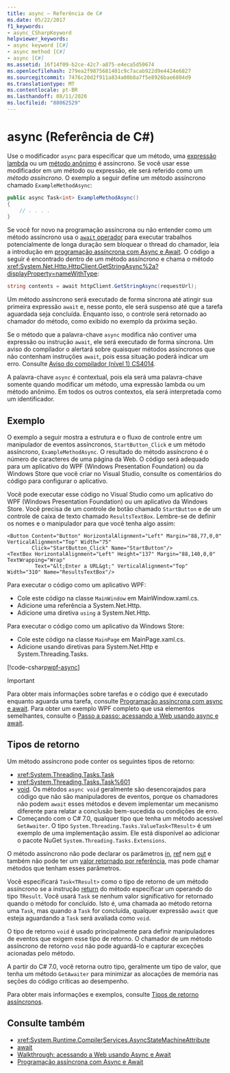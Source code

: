 ```yaml
---
title: async – Referência de C#
ms.date: 05/22/2017
f1_keywords:
- async_CSharpKeyword
helpviewer_keywords:
- async keyword [C#]
- async method [C#]
- async [C#]
ms.assetid: 16f14f09-b2ce-42c7-a875-e4eca5d50674
ms.openlocfilehash: 279ea2f9875681401c9c7acab922d9e4424e6827
ms.sourcegitcommit: 7476c20d2f911a834a00b8a7f5e8926bae6804d9
ms.translationtype: MT
ms.contentlocale: pt-BR
ms.lasthandoff: 08/11/2020
ms.locfileid: "88062529"
---
```

# <a name="async-c-reference"></a>async (Referência de C#)

Use o modificador `async` para especificar que um método, uma [expressão lambda](../operators/lambda-expressions.md) ou um [método anônimo](../operators/delegate-operator.md) é assíncrono. Se você usar esse modificador em um método ou expressão, ele será referido como um *método assíncrono*. O exemplo a seguir define um método assíncrono chamado `ExampleMethodAsync`:
  
```csharp  
public async Task<int> ExampleMethodAsync()  
{  
    // . . . .  
}  
```  

Se você for novo na programação assíncrona ou não entender como um método assíncrono usa o [ `await` operador](../operators/await.md) para executar trabalhos potencialmente de longa duração sem bloquear o thread do chamador, leia a introdução em [programação assíncrona com Async e Await](../../programming-guide/concepts/async/index.md). O código a seguir é encontrado dentro de um método assíncrono e chama o método <xref:System.Net.Http.HttpClient.GetStringAsync%2a?displayProperty=nameWithType>:
  
```csharp  
string contents = await httpClient.GetStringAsync(requestUrl);  
```  
  
Um método assíncrono será executado de forma síncrona até atingir sua primeira expressão `await` e, nesse ponto, ele será suspenso até que a tarefa aguardada seja concluída. Enquanto isso, o controle será retornado ao chamador do método, como exibido no exemplo da próxima seção.  
  
Se o método que a palavra-chave `async` modifica não contiver uma expressão ou instrução `await`, ele será executado de forma síncrona. Um aviso do compilador o alertará sobre quaisquer métodos assíncronos que não contenham instruções `await`, pois essa situação poderá indicar um erro. Consulte [Aviso do compilador (nível 1) CS4014](../compiler-messages/cs4014.md).  
  
 A palavra-chave `async` é contextual, pois ela será uma palavra-chave somente quando modificar um método, uma expressão lambda ou um método anônimo. Em todos os outros contextos, ela será interpretada como um identificador.  
  
## <a name="example"></a>Exemplo  
O exemplo a seguir mostra a estrutura e o fluxo de controle entre um manipulador de eventos assíncronos, `StartButton_Click` e um método assíncrono, `ExampleMethodAsync`. O resultado do método assíncrono é o número de caracteres de uma página da Web. O código será adequado para um aplicativo do WPF (Windows Presentation Foundation) ou da Windows Store que você criar no Visual Studio, consulte os comentários do código para configurar o aplicativo.  

Você pode executar esse código no Visual Studio como um aplicativo do WPF (Windows Presentation Foundation) ou um aplicativo da Windows Store. Você precisa de um controle de botão chamado `StartButton` e de um controle de caixa de texto chamado `ResultsTextBox`. Lembre-se de definir os nomes e o manipulador para que você tenha algo assim:  

```xaml
<Button Content="Button" HorizontalAlignment="Left" Margin="88,77,0,0" VerticalAlignment="Top" Width="75"  
        Click="StartButton_Click" Name="StartButton"/>  
<TextBox HorizontalAlignment="Left" Height="137" Margin="88,140,0,0" TextWrapping="Wrap"
         Text="&lt;Enter a URL&gt;" VerticalAlignment="Top" Width="310" Name="ResultsTextBox"/>  
```
  
Para executar o código como um aplicativo WPF:  

- Cole este código na classe `MainWindow` em MainWindow.xaml.cs.  
- Adicione uma referência a System.Net.Http.  
- Adicione uma diretiva `using` a System.Net.Http.  
  
Para executar o código como um aplicativo da Windows Store:  

- Cole este código na classe `MainPage` em MainPage.xaml.cs.  
- Adicione usando diretivas para System.Net.Http e System.Threading.Tasks.  
  
[!code-csharp[wpf-async](../../../../samples/snippets/csharp/language-reference/keywords/async/wpf/mainwindow.xaml.cs#1)]
  
> [!IMPORTANT]
> Para obter mais informações sobre tarefas e o código que é executado enquanto aguarda uma tarefa, consulte [Programação assíncrona com async e await](../../programming-guide/concepts/async/index.md). Para obter um exemplo WPF completo que usa elementos semelhantes, consulte o [Passo a passo: acessando a Web usando async e await](../../programming-guide/concepts/async/walkthrough-accessing-the-web-by-using-async-and-await.md).  
  
## <a name="return-types"></a>Tipos de retorno  
Um método assíncrono pode conter os seguintes tipos de retorno:

- <xref:System.Threading.Tasks.Task>
- <xref:System.Threading.Tasks.Task%601>
- [void](../builtin-types/void.md). Os métodos `async void` geralmente são desencorajados para código que não são manipuladores de eventos, porque os chamadores não podem `await` esses métodos e devem implementar um mecanismo diferente para relatar a conclusão bem-sucedida ou condições de erro.
- Começando com o C# 7.0, qualquer tipo que tenha um método acessível `GetAwaiter`. O tipo `System.Threading.Tasks.ValueTask<TResult>` é um exemplo de uma implementação assim. Ele está disponível ao adicionar o pacote NuGet `System.Threading.Tasks.Extensions`.

O método assíncrono não pode declarar os parâmetros [in](./in-parameter-modifier.md), [ref](./ref.md) nem [out](./out-parameter-modifier.md) e também não pode ter um [valor retornado por referência](../../programming-guide/classes-and-structs/ref-returns.md), mas pode chamar métodos que tenham esses parâmetros.  
  
Você especificará `Task<TResult>` como o tipo de retorno de um método assíncrono se a instrução [return](./return.md) do método especificar um operando do tipo `TResult`. Você usará `Task` se nenhum valor significativo for retornado quando o método for concluído. Isto é, uma chamada ao método retorna uma `Task`, mas quando a `Task` for concluída, qualquer expressão `await` que esteja aguardando a `Task` será avaliada como `void`.  
  
O tipo de retorno `void` é usado principalmente para definir manipuladores de eventos que exigem esse tipo de retorno. O chamador de um método assíncrono de retorno `void` não pode aguardá-lo e capturar exceções acionadas pelo método.  

A partir do C# 7.0, você retorna outro tipo, geralmente um tipo de valor, que tenha um método `GetAwaiter` para minimizar as alocações de memória nas seções do código críticas ao desempenho.

Para obter mais informações e exemplos, consulte [Tipos de retorno assíncronos](../../programming-guide/concepts/async/async-return-types.md).  
  
## <a name="see-also"></a>Consulte também

- <xref:System.Runtime.CompilerServices.AsyncStateMachineAttribute>
- [await](../operators/await.md)
- [Walkthrough: acessando a Web usando Async e Await](../../programming-guide/concepts/async/walkthrough-accessing-the-web-by-using-async-and-await.md)
- [Programação assíncrona com Async e Await](../../programming-guide/concepts/async/index.md)
